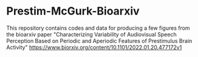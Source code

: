 # Prestim-McGurk-Bioarxiv
This repository contains codes and data for producing a few figures from the bioarxiv paper "Characterizing Variability of Audiovisual Speech Perception Based on Periodic and Aperiodic Features of Prestimulus Brain Activity" https://www.biorxiv.org/content/10.1101/2022.01.20.477172v1
